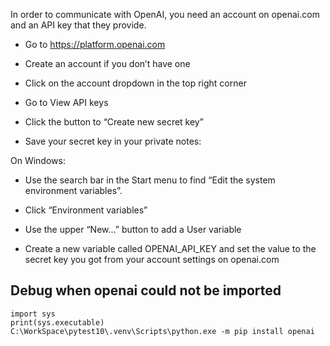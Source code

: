 In order to communicate with OpenAI, you need an account on openai.com and an API key that they provide.

- Go to https://platform.openai.com

- Create an account if you don’t have one

- Click on the account dropdown in the top right corner

- Go to View API keys

- Click the button to “Create new secret key”
- Save your secret key in your private notes:

On Windows:

- Use the search bar in the Start menu to find “Edit the system environment variables”.

- Click “Environment variables”

- Use the upper “New…” button to add a User variable

- Create a new variable called OPENAI_API_KEY and set the value to the secret key you got from your account settings on openai.com

## Debug when openai could not be imported 
```
import sys
print(sys.executable)
C:\WorkSpace\pytest10\.venv\Scripts\python.exe -m pip install openai
```